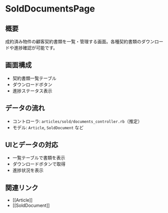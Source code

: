 # SoldDocumentsPage

## 概要
成約済み物件の顧客契約書類を一覧・管理する画面。各種契約書類のダウンロードや進捗確認が可能です。

## 画面構成
- 契約書類一覧テーブル
- ダウンロードボタン
- 進捗ステータス表示

## データの流れ
- コントローラ: `articles/sold/documents_controller.rb`（推定）
- モデル: `Article`, `SoldDocument` など

## UIとデータの対応
- 一覧テーブルで書類を表示
- ダウンロードボタンで取得
- 進捗状況を表示

## 関連リンク
- [[Article]]
- [[SoldDocument]] 